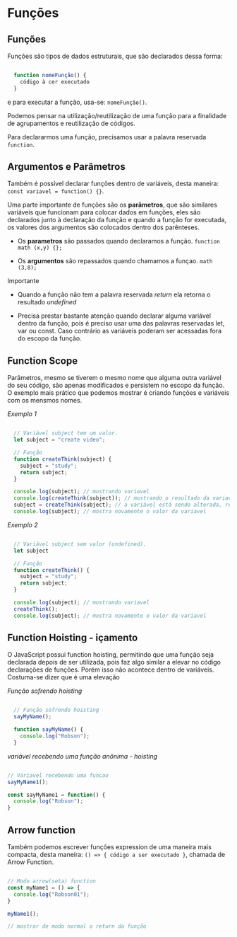 # Funções

## Funções

Funções são tipos de dados estruturais, que são declarados dessa forma:

```js

  function nomeFunção() { 
    código à cer executado
  }

```

e para executar a função, usa-se: `nomeFunção()`.

Podemos pensar na utilização/reutilização de uma função para a finalidade de agrupamentos e reutilização de códigos.

Para declararmos uma função, precisamos usar a palavra reservada `function`.

## Argumentos e Parâmetros

Também é possível declarar funções dentro de variáveis, desta maneira: `const variavel = function() {}`.

Uma parte importante de funções são os **parâmetros**, que são similares variáveis que funcionam para colocar dados em funções, eles são declarados junto à declaração da função e quando a função for executada, os valores dos argumentos são colocados dentro dos parênteses.

* Os **parametros** são passados quando declaramos a função.
  `function math (x,y) {};`

* Os **argumentos** são repassados quando chamamos a funçao.
  `math (3,8);`

Importante

* Quando a função não tem a palavra reservada *return* ela retorna o resultado *undefined*

* Precisa prestar bastante atenção quando declarar alguma variável dentro da função, pois é preciso usar uma das palavras reservadas let, var ou const. Caso contrário as variáveis poderam ser acessadas fora do escopo da função.

## Function Scope

Parâmetros, mesmo se tiverem o mesmo nome que alguma outra variável do seu código, são apenas modificados e persistem no escopo da função.
O exemplo mais prático que podemos mostrar é criando funções e variáveis com os mensmos nomes.

*Exemplo 1*

```javascript

  // Variável subject tem um valor.
  let subject = "create video";

  // Função
  function createThink(subject) {
    subject = "study";
    return subject;
  }

  console.log(subject); // mostrando variavel
  console.log(createThink(subject)); // mostrando o resultado da variavel dentro da funcao
  subject = createThink(subject); // a variável está sendo alterada, recebendo o resultado (return) da função
  console.log(subject); // mostra novamente o valor da variavel

```

*Exemplo 2*

```javascript

  // Variável subject sem valor (undefined).
  let subject

  // Função
  function createThink() {
    subject = "study";
    return subject;
  }

  console.log(subject); // mostrando variavel
  createThink();
  console.log(subject); // mostra novamente o valor da variavel

```

## Function Hoisting - içamento

O JavaScript possui function hoisting, permitindo que uma função seja declarada depois de ser utilizada, pois faz algo similar a elevar no código declarações de funções. Porém isso não acontece dentro de variáveis.
Costuma-se dizer que é uma elevação

*Função sofrendo hoisting*

```javascript

  // Função sofrendo hoisting
  sayMyName();

  function sayMyName() {
    console.log("Robson");
  }

```

*variável recebendo uma função anônima - hoisting*

```javascript

// Variavel recebendo uma funcao
sayMyName1();

const sayMyName1 = function() {
  console.log("Robson");
}

```

## Arrow function

Também podemos escrever funções expression de uma maneira mais compacta, desta maneira: `() => { código a ser executado }`, chamada de Arrow Function.

```Javascript

// Modo arrow(seta) function
const myName1 = () => {
  console.log("Robson01");
}

myName1();

// mostrar de modo normal o return da função
```
